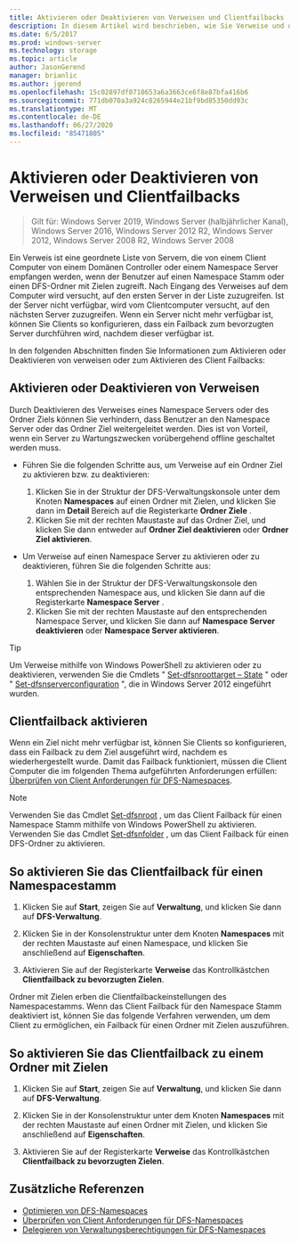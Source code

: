 ```yaml
---
title: Aktivieren oder Deaktivieren von Verweisen und Clientfailbacks
description: In diesem Artikel wird beschrieben, wie Sie Verweise und das Client Failback aktivieren oder deaktivieren.
ms.date: 6/5/2017
ms.prod: windows-server
ms.technology: storage
ms.topic: article
author: JasonGerend
manager: brianlic
ms.author: jgerend
ms.openlocfilehash: 15c02897df0710653a6a3663ce6f8e87bfa416b6
ms.sourcegitcommit: 771db070a3a924c8265944e21bf9bd85350dd93c
ms.translationtype: MT
ms.contentlocale: de-DE
ms.lasthandoff: 06/27/2020
ms.locfileid: "85471805"
---
```

# <a name="enable-or-disable-referrals-and-client-failback"></a>Aktivieren oder Deaktivieren von Verweisen und Clientfailbacks

> Gilt für: Windows Server 2019, Windows Server (halbjährlicher Kanal), Windows Server 2016, Windows Server 2012 R2, Windows Server 2012, Windows Server 2008 R2, Windows Server 2008

Ein Verweis ist eine geordnete Liste von Servern, die von einem Client Computer von einem Domänen Controller oder einem Namespace Server empfangen werden, wenn der Benutzer auf einen Namespace Stamm oder einen DFS-Ordner mit Zielen zugreift. Nach Eingang des Verweises auf dem Computer wird versucht, auf den ersten Server in der Liste zuzugreifen. Ist der Server nicht verfügbar, wird vom Clientcomputer versucht, auf den nächsten Server zuzugreifen. Wenn ein Server nicht mehr verfügbar ist, können Sie Clients so konfigurieren, dass ein Failback zum bevorzugten Server durchführen wird, nachdem dieser verfügbar ist.

In den folgenden Abschnitten finden Sie Informationen zum Aktivieren oder Deaktivieren von verweisen oder zum Aktivieren des Client Failbacks:

## <a name="enable-or-disable-referrals"></a>Aktivieren oder Deaktivieren von Verweisen

Durch Deaktivieren des Verweises eines Namespace Servers oder des Ordner Ziels können Sie verhindern, dass Benutzer an den Namespace Server oder das Ordner Ziel weitergeleitet werden. Dies ist von Vorteil, wenn ein Server zu Wartungszwecken vorübergehend offline geschaltet werden muss.

-   Führen Sie die folgenden Schritte aus, um Verweise auf ein Ordner Ziel zu aktivieren bzw. zu deaktivieren:

    1.  Klicken Sie in der Struktur der DFS-Verwaltungskonsole unter dem Knoten **Namespaces** auf einen Ordner mit Zielen, und klicken Sie dann im **Detail** Bereich auf die Registerkarte **Ordner Ziele** .
    2.  Klicken Sie mit der rechten Maustaste auf das Ordner Ziel, und klicken Sie dann entweder auf **Ordner Ziel deaktivieren** oder **Ordner Ziel aktivieren**.

-   Um Verweise auf einen Namespace Server zu aktivieren oder zu deaktivieren, führen Sie die folgenden Schritte aus:

    1.  Wählen Sie in der Struktur der DFS-Verwaltungskonsole den entsprechenden Namespace aus, und klicken Sie dann auf die Registerkarte **Namespace Server** .
    2.  Klicken Sie mit der rechten Maustaste auf den entsprechenden Namespace Server, und klicken Sie dann auf **Namespace Server deaktivieren** oder **Namespace Server aktivieren**.


> [!TIP]
> Um Verweise mithilfe von Windows PowerShell zu aktivieren oder zu deaktivieren, verwenden Sie die Cmdlets " [Set-dfsnroottarget – State](https://technet.microsoft.com/library/jj884266.aspx) " oder " [Set-dfsnserverconfiguration](https://technet.microsoft.com/library/jj884277.aspx) ", die in Windows Server 2012 eingeführt wurden.

## <a name="enable-client-failback"></a>Clientfailback aktivieren

Wenn ein Ziel nicht mehr verfügbar ist, können Sie Clients so konfigurieren, dass ein Failback zu dem Ziel ausgeführt wird, nachdem es wiederhergestellt wurde. Damit das Failback funktioniert, müssen die Client Computer die im folgenden Thema aufgeführten Anforderungen erfüllen: [Überprüfen von Client Anforderungen für DFS-Namespaces](https://technet.microsoft.com/library/cc771913(v=ws.11).aspx).


> [!NOTE]
> Verwenden Sie das Cmdlet [Set-dfsnroot](https://technet.microsoft.com/library/jj884281.aspx) , um das Client Failback für einen Namespace Stamm mithilfe von Windows PowerShell zu aktivieren. Verwenden Sie das Cmdlet [Set-dfsnfolder](https://technet.microsoft.com/library/jj884283.aspx) , um das Client Failback für einen DFS-Ordner zu aktivieren.


## <a name="to-enable-client-failback-for-a-namespace-root"></a>So aktivieren Sie das Clientfailback für einen Namespacestamm

1.  Klicken Sie auf **Start**, zeigen Sie auf **Verwaltung**, und klicken Sie dann auf **DFS-Verwaltung**.

2.  Klicken Sie in der Konsolenstruktur unter dem Knoten **Namespaces** mit der rechten Maustaste auf einen Namespace, und klicken Sie anschließend auf **Eigenschaften**.

3.  Aktivieren Sie auf der Registerkarte **Verweise** das Kontrollkästchen **Clientfailback zu bevorzugten Zielen**.

Ordner mit Zielen erben die Clientfailbackeinstellungen des Namespacestamms. Wenn das Client Failback für den Namespace Stamm deaktiviert ist, können Sie das folgende Verfahren verwenden, um dem Client zu ermöglichen, ein Failback für einen Ordner mit Zielen auszuführen.

## <a name="to-enable-client-failback-for-a-folder-with-targets"></a>So aktivieren Sie das Clientfailback zu einem Ordner mit Zielen

1.  Klicken Sie auf **Start**, zeigen Sie auf **Verwaltung**, und klicken Sie dann auf **DFS-Verwaltung**.

2.  Klicken Sie in der Konsolenstruktur unter dem Knoten **Namespaces** mit der rechten Maustaste auf einen Ordner mit Zielen, und klicken Sie anschließend auf **Eigenschaften**.

3.  Aktivieren Sie auf der Registerkarte **Verweise** das Kontrollkästchen **Clientfailback zu bevorzugten Zielen**.

## <a name="additional-references"></a>Zusätzliche Referenzen

-   [Optimieren von DFS-Namespaces](tuning-dfs-namespaces.md)
-   [Überprüfen von Client Anforderungen für DFS-Namespaces](https://technet.microsoft.com/library/cc771913(v=ws.11).aspx)
-   [Delegieren von Verwaltungsberechtigungen für DFS-Namespaces](delegate-management-permissions-for-dfs-namespaces.md)